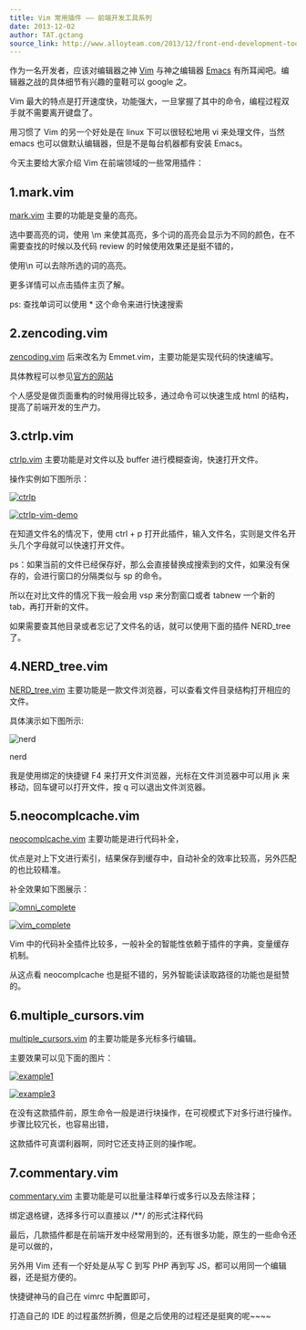 ```yaml
---
title: Vim 常用插件 —— 前端开发工具系列
date: 2013-12-02
author: TAT.gctang
source_link: http://www.alloyteam.com/2013/12/front-end-development-tools-vim-introduce-common-plug-ins/
---
```


作为一名开发者，应该对编辑器之神 [Vim](http://en.wikipedia.org/wiki/Vim_(text_editor) "vim wiki") 与神之编辑器 [Emacs](http://en.wikipedia.org/wiki/Emacs "Emacs wiki") 有所耳闻吧。编辑器之战的具体细节有兴趣的童鞋可以 google 之。

Vim 最大的特点是打开速度快，功能强大，一旦掌握了其中的命令，编程过程双手就不需要离开键盘了。

用习惯了 Vim 的另一个好处是在 linux 下可以很轻松地用 vi 来处理文件，当然 emacs 也可以做默认编辑器，但是不是每台机器都有安装 Emacs。

今天主要给大家介绍 Vim 在前端领域的一些常用插件：  

## 1.mark.vim

[mark.vim](http://www.vim.org/scripts/script.php?script_id=1238) 主要的功能是变量的高亮。

选中要高亮的词，使用 \\m 来使其高亮，多个词的高亮会显示为不同的颜色，在不需要查找的时候以及代码 review 的时候使用效果还是挺不错的，

使用\\n 可以去除所选的词的高亮。

更多详情可以点击插件主页了解。

ps: 查找单词可以使用 \* 这个命令来进行快速搜索

## 2.zencoding.vim

[zencoding.vim](http://www.vim.org/scripts/script.php?script_id=2981) 后来改名为 Emmet.vim，主要功能是实现代码的快速编写。

具体教程可以参见[官方的网站](https://raw.github.com/mattn/emmet-vim/master/TUTORIAL)

个人感受是做页面重构的时候用得比较多，通过命令可以快速生成 html 的结构，提高了前端开发的生产力。

## 3.ctrlp.vim

[ctrlp.vim](http://kien.github.io/ctrlp.vim/) 主要功能是对文件以及 buffer 进行模糊查询，快速打开文件。

操作实例如下图所示：

[![ctrlp](http://www.alloyteam.com/wp-content/uploads/2013/12/ctrlp.png)](http://www.alloyteam.com/wp-content/uploads/2013/12/ctrlp.png)

[![ctrlp-vim-demo](http://www.alloyteam.com/wp-content/uploads/2013/12/ctrlp-vim-demo.gif)](http://www.alloyteam.com/wp-content/uploads/2013/12/ctrlp-vim-demo.gif)

在知道文件名的情况下，使用 ctrl + p 打开此插件，输入文件名，实则是文件名开头几个字母就可以快速打开文件。

ps：如果当前的文件已经保存好，那么会直接替换成搜索到的文件，如果没有保存的，会进行窗口的分隔类似与 sp 的命令。

所以在对比文件的情况下我一般会用 vsp 来分割窗口或者 tabnew 一个新的 tab，再打开新的文件。

如果需要查其他目录或者忘记了文件名的话，就可以使用下面的插件 NERD_tree 了。

## 4.NERD_tree.vim

[NERD_tree.vim](http://www.vim.org/scripts/script.php?script_id=1658) 主要功能是一款文件浏览器，可以查看文件目录结构打开相应的文件。

具体演示如下图所示:

![nerd](http://farm4.staticflickr.com/3001/2862367534_53cd90855e_o.gif)

nerd

我是使用绑定的快捷键 F4 来打开文件浏览器，光标在文件浏览器中可以用 jk 来移动，回车键可以打开文件，按 q 可以退出文件浏览器。

## 5.neocomplcache.vim

[neocomplcache.vim](https://github.com/Shougo/neocomplcache.vim) 主要功能是进行代码补全，

优点是对上下文进行索引，结果保存到缓存中，自动补全的效率比较高，另外匹配的也比较精准。

补全效果如下图展示：

[![omni_complete](http://www.alloyteam.com/wp-content/uploads/2013/12/omni_complete.png)](http://www.alloyteam.com/wp-content/uploads/2013/12/omni_complete.png)

[![vim_complete](http://www.alloyteam.com/wp-content/uploads/2013/12/vim_complete.png)](http://www.alloyteam.com/wp-content/uploads/2013/12/vim_complete.png)

Vim 中的代码补全插件比较多，一般补全的智能性依赖于插件的字典，变量缓存机制。

从这点看 neocomplcache 也是挺不错的，另外智能读读取路径的功能也是挺赞的。

## 6.multiple_cursors.vim

[multiple_cursors.vim](https://github.com/terryma/vim-multiple-cursors) 的主要功能是多光标多行编辑。

主要效果可以见下面的图片：

[![example1](http://www.alloyteam.com/wp-content/uploads/2013/12/example1.gif)](http://www.alloyteam.com/wp-content/uploads/2013/12/example1.gif)

[![example3](http://www.alloyteam.com/wp-content/uploads/2013/12/example3.gif)](http://www.alloyteam.com/wp-content/uploads/2013/12/example3.gif)

在没有这款插件前，原生命令一般是进行块操作，在可视模式下对多行进行操作。步骤比较冗长，也容易出错，

这款插件可真谓利器啊，同时它还支持正则的操作呢。

## 7.commentary.vim

[commentary.vim](https://github.com/tpope/vim-commentary) 主要功能是可以批量注释单行或多行以及去除注释；

绑定退格键，选择多行可以直接以 /\*\*/ 的形式注释代码

最后，几款插件都是在前端开发中经常用到的，还有很多功能，原生的一些命令还是可以做的，

另外用 Vim 还有一个好处是从写 C 到写 PHP 再到写 JS，都可以用同一个编辑器，还是挺方便的。

快捷键神马的自己在 vimrc 中配置即可，

打造自己的 IDE 的过程虽然折腾，但是之后使用的过程还是挺爽的呢~~~~